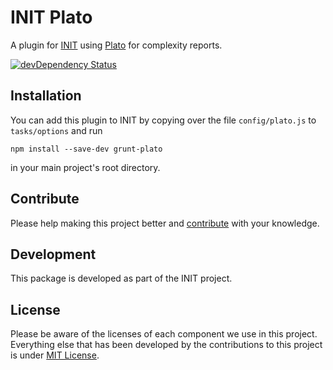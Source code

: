 # INIT Plato

A plugin for [INIT](http://use-init.com/) using [Plato](https://github.com/es-analysis/plato) for complexity reports.

[![devDependency Status](https://david-dm.org/use-init/init-plato/dev-status.png)](https://david-dm.org/use-init/init-plato#info=devDependencies)

## Installation
You can add this plugin to INIT by copying over the file `config/plato.js` to `tasks/options` and run

	npm install --save-dev grunt-plato

in your main project's root directory.

## Contribute
Please help making this project better and [contribute](CONTRIBUTING.md) with your knowledge.

## Development
This package is developed as part of the INIT project.

## License
Please be aware of the licenses of each component we use in this project. Everything else that has been developed by the contributions to this project is under [MIT License](LICENSE.md).

